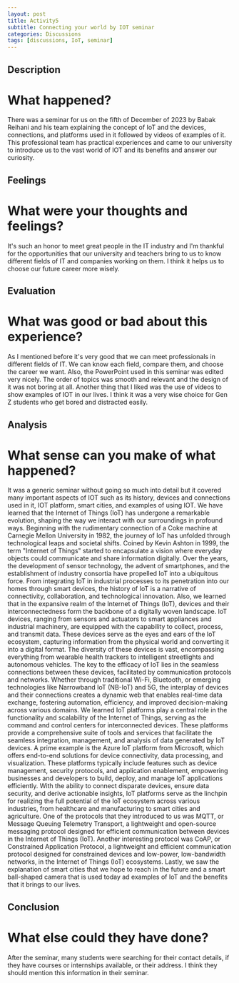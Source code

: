 ```yaml
---
layout: post
title: Activity5
subtitle: Connecting your world by IOT seminar
categories: Discussions
tags: [discussions, IoT, seminar]
---
```


## Description

# What happened?

There was a seminar for us on the fifth of December of 2023 by Babak Reihani and his team explaining the concept of IoT and the devices, connections, and platforms used in it followed by videos of examples of it.
This professional team has practical experiences and came to our university to introduce us to the vast world of IOT and its benefits and answer our curiosity.

## Feelings

# What were your thoughts and feelings?

It's such an honor to meet great people in the IT industry and I'm thankful for the opportunities that our university and teachers bring to us to know different fields of IT and companies working on them. I think it helps us to choose our future career more wisely.

## Evaluation

# What was good or bad about this experience?

As I mentioned before it's very good that we can meet professionals in different fields of IT. We can know each field, compare them, and choose the career we want.
Also, the PowerPoint used in this seminar was edited very nicely. The order of topics was smooth and relevant and the design of it was not boring at all. Another thing that I liked was the use of videos to show examples of IOT in our lives. I think it was a very wise choice for Gen Z students who get bored and distracted easily.

## Analysis

# What sense can you make of what happened?

It was a generic seminar without going so much into detail but it covered many important aspects of IOT such as its history, devices and connections used in it, IOT platform, smart cities, and examples of using IOT.
We have learned that the Internet of Things (IoT) has undergone a remarkable evolution, shaping the way we interact with our surroundings in profound ways. Beginning with the rudimentary connection of a Coke machine at Carnegie Mellon University in 1982, the journey of IoT has unfolded through technological leaps and societal shifts. Coined by Kevin Ashton in 1999, the term "Internet of Things" started to encapsulate a vision where everyday objects could communicate and share information digitally. Over the years, the development of sensor technology, the advent of smartphones, and the establishment of industry consortia have propelled IoT into a ubiquitous force. From integrating IoT in industrial processes to its penetration into our homes through smart devices, the history of IoT is a narrative of connectivity, collaboration, and technological innovation.
Also, we learned that in the expansive realm of the Internet of Things (IoT), devices and their interconnectedness form the backbone of a digitally woven landscape. IoT devices, ranging from sensors and actuators to smart appliances and industrial machinery, are equipped with the capability to collect, process, and transmit data. These devices serve as the eyes and ears of the IoT ecosystem, capturing information from the physical world and converting it into a digital format. The diversity of these devices is vast, encompassing everything from wearable health trackers to intelligent streetlights and autonomous vehicles. The key to the efficacy of IoT lies in the seamless connections between these devices, facilitated by communication protocols and networks. Whether through traditional Wi-Fi, Bluetooth, or emerging technologies like Narrowband IoT (NB-IoT) and 5G, the interplay of devices and their connections creates a dynamic web that enables real-time data exchange, fostering automation, efficiency, and improved decision-making across various domains.
We learned IoT platforms play a central role in the functionality and scalability of the Internet of Things, serving as the command and control centers for interconnected devices. These platforms provide a comprehensive suite of tools and services that facilitate the seamless integration, management, and analysis of data generated by IoT devices. A prime example is the Azure IoT platform from Microsoft, which offers end-to-end solutions for device connectivity, data processing, and visualization. These platforms typically include features such as device management, security protocols, and application enablement, empowering businesses and developers to build, deploy, and manage IoT applications efficiently. With the ability to connect disparate devices, ensure data security, and derive actionable insights, IoT platforms serve as the linchpin for realizing the full potential of the IoT ecosystem across various industries, from healthcare and manufacturing to smart cities and agriculture.
One of the protocols that they introduced to us was MQTT, or Message Queuing Telemetry Transport, a lightweight and open-source messaging protocol designed for efficient communication between devices in the Internet of Things (IoT). Another interesting protocol was CoAP, or Constrained Application Protocol, a lightweight and efficient communication protocol designed for constrained devices and low-power, low-bandwidth networks, in the Internet of Things (IoT) ecosystems.
Lastly, we saw the explanation of smart cities that we hope to reach in the future and a smart ball-shaped camera that is used today ad examples of IoT and the benefits that it brings to our lives.

## Conclusion

# What else could they have done?

After the seminar, many students were searching for their contact details, if they have courses or internships available, or their address. I think they should mention this information in their seminar.
